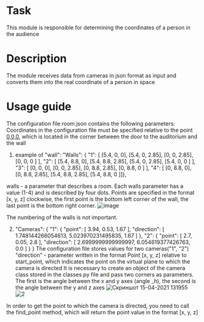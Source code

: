# Task
This module is responsible for determining the coordinates of a person in the audience
# Description
The module receives data from cameras in json format as input and converts them into the real coordinate of a person in space
# Usage guide
The configuration file room.json contains the following parameters:
Сoordinates in the configuration file must be specified relative to the point [0,0,0](start_point), which is located in the corner between the door to the auditorium and the wall
1) example of "wall":
  "Walls": {
		"1": [
			[5.4, 0, 0],
			[5.4, 0, 2.85],
			[0, 0, 2.85],
			[0, 0, 0 ]
		],
		"2": [
			[5.4, 8.8, 0],
			[5.4, 8.8, 2.85],
			[5.4, 0, 2.85],
			[5.4, 0, 0 ]
		],
		"3": [
			[0, 0, 0],
			[0, 0, 2.85],
			[0, 8.8, 2.85],
			[0, 8.8, 0 ]
		],
		"4": [
			[0, 8.8, 0],
			[0, 8.8, 2.85],
			[5.4, 8.8, 2.85],
			[5.4, 8.8, 0 ]]},
  
walls - a parameter that describes a room. Each walls parameter has a value (1-4) and is described by four dots. Points are specified in the format [x, y, z] clockwise, the first point is the bottom left corner of the wall, the last point is the bottom right corner.
![image](https://user-images.githubusercontent.com/56771735/114852858-d87edc00-9deb-11eb-81ef-c1c2fa27bc7f.png)



The numbering of the walls is not important. 


2) "Cameras": {
		"1": {
			"point": [
				3.94,
				0.53,
				1.67
			],
			"direction": [
				1.748144266054613,
				5.023970231495835,
				1.67
			]
		},
		"2": {
			"point": [
				2.7,
				0.05,
				2.8
			],
			"direction": [
				2.6999999999999997,
				6.054619377426763,
				0.0
			]
		}
	}
The configuration file stores values for two cameras("1", "2")
"direction" - parameter written in the format Point [x, y, z] relative to start_point, which indicates the point on the virtual plane to which the camera is directed
It is necessary to create an object of the camera class stored in the classes.py file and pass two corners as parameters. The first is the angle between the x and y axes (angle _h), the second is the angle between the y and z axes
![Скриншот 15-04-2021 131955](https://user-images.githubusercontent.com/56771735/114854531-96569a00-9ded-11eb-8435-913f831abb80.png)
![2](https://user-images.githubusercontent.com/56771735/114854538-98205d80-9ded-11eb-896c-0c9a565853bf.png)


In order to get the point to which the camera is directed, you need to call the find_point method, which will return the point value in the format [x, y, z]
